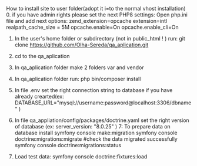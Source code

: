 How to install site to user folder(adopt it i=to the normal vhost installation) 0. if you have admin rights please set the next PHP8 settings:
Open php.ini file and add next options:
zend_extension=opcache
extension=intl
realpath_cache_size = 5M
opcache.enable=On
opcache.enable_cli=On

1. In the user's home folder or subdirectory (not in public_html ! ) run: git clone https://github.com/Olha-Sereda/qa_aplication.git
2. cd to the qa_aplication
3. In qa_aplication folder make 2 folders var and vendor
4. In qa_aplication folder run: php bin/composer install
5. In file .env set the right connection string to database if you have already crearted(ex: DATABASE_URL="mysql://username:password@localhost:3306/dbname" )
6. In file qa_appliation/config/packages/doctrine.yaml set the right version of database (ex: server_version: "8.0.25" )
   7: To prepare data on database install
   symfony console make:migration
   symfony console doctrine:migrations:migrate
   #check the data migrated successfully
   symfony console doctrine:migrations:status

7. Load test data:
   symfony console doctrine:fixtures:load
